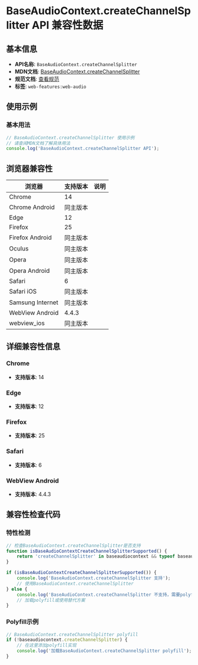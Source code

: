 # BaseAudioContext.createChannelSplitter API 兼容性数据

## 基本信息

- **API名称**: `BaseAudioContext.createChannelSplitter`
- **MDN文档**: [BaseAudioContext.createChannelSplitter](https://developer.mozilla.org/docs/Web/API/BaseAudioContext/createChannelSplitter)
- **规范文档**: [查看规范](https://webaudio.github.io/web-audio-api/#dom-baseaudiocontext-createchannelsplitter)
- **标签**: `web-features:web-audio`

## 使用示例

### 基本用法

```javascript
// BaseAudioContext.createChannelSplitter 使用示例
// 请查阅MDN文档了解具体用法
console.log('BaseAudioContext.createChannelSplitter API');
```

## 浏览器兼容性

| 浏览器 | 支持版本 | 说明 |
|--------|----------|------|
| Chrome | 14 |  |
| Chrome Android | 同主版本 |  |
| Edge | 12 |  |
| Firefox | 25 |  |
| Firefox Android | 同主版本 |  |
| Oculus | 同主版本 |  |
| Opera | 同主版本 |  |
| Opera Android | 同主版本 |  |
| Safari | 6 |  |
| Safari iOS | 同主版本 |  |
| Samsung Internet | 同主版本 |  |
| WebView Android | 4.4.3 |  |
| webview_ios | 同主版本 |  |

## 详细兼容性信息

### Chrome

- **支持版本**: 14

### Edge

- **支持版本**: 12

### Firefox

- **支持版本**: 25

### Safari

- **支持版本**: 6

### WebView Android

- **支持版本**: 4.4.3

## 兼容性检查代码

### 特性检测

```javascript
// 检查BaseAudioContext.createChannelSplitter是否支持
function isBaseAudioContextCreateChannelSplitterSupported() {
    return 'createChannelSplitter' in baseaudiocontext && typeof baseaudiocontext.createChannelSplitter === 'function';
}

if (isBaseAudioContextCreateChannelSplitterSupported()) {
    console.log('BaseAudioContext.createChannelSplitter 支持');
    // 使用BaseAudioContext.createChannelSplitter
} else {
    console.log('BaseAudioContext.createChannelSplitter 不支持，需要polyfill');
    // 加载polyfill或使用替代方案
}
```

### Polyfill示例

```javascript
// BaseAudioContext.createChannelSplitter polyfill
if (!baseaudiocontext.createChannelSplitter) {
    // 在这里添加polyfill实现
    console.log('加载BaseAudioContext.createChannelSplitter polyfill');
}
```

